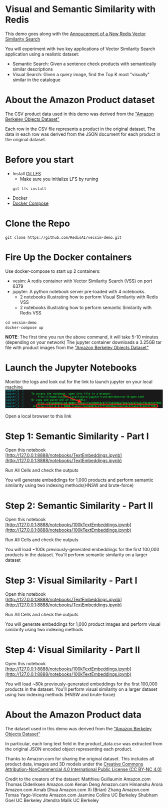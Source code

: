 # Visual and Semantic Similarity with Redis

This demo goes along with the [Annoucement of a New Redis Vector Similarity Search](https://redis.com/blog/build-intelligent-apps-redis-vector-similarity-search/)

You will experiment with two key applications of Vector Similarity Search application using a realistic dataset:

* Semantic Search: Given a sentence check products with semantically similar descriptions
* Visual Search: Given a query image, find the Top K most "visually" similar in the catalogue

# About the Amazon Product dataset
The CSV product data used in this demo was derived from the ["Amazon Berkeley Objects Dataset"](https://amazon-berkeley-objects.s3.amazonaws.com/index.html)

Each row in the CSV file represents a product in the original dataset.
The data in each row was derived from the JSON document for each product in the original dataset.

# Before you start
* Install [Git LFS](https://git-lfs.github.com/)
    * Make sure you initialize LFS by runing
    ```
    git lfs install
    ```
* Docker
* [Docker Compose](https://docs.docker.com/compose/install/)

# Clone the Repo 
```
git clone https://github.com/RedisAI/vecsim-demo.git
```
# Fire Up the Docker containers
Use docker-compose to start up 2 containers:
* vesim: A redis container with Vector Similarity Search (VSS) on port 6379
* jupyter: A python notebook server pre-loaded with 4 notebooks. 
    * 2 notebooks illustrating how to perform Visual Similarity with Redis VSS
    * 2 notebooks illustrating how to perform semantic Similarity with Redis VSS
```
cd vecsim-demo
docker-compose up
```
**NOTE**: The first time you run the above command, it will take 5-10 minutes (depending on your network)
The jupyter container downloads a 3.25GB tar file with product images from the ["Amazon Berkeley Objects Dataset"](https://amazon-berkeley-objects.s3.amazonaws.com/index.html)

# Launch the Jupyter Notebooks
Monitor the logs and look out for the link to launch jupyter on your local machine
![copy the URL](./docs/jupyter-log.png)

Open a local browser to this link


# Step 1: Semantic Similarity - Part I
Open this notebook [http://127.0.0.1:8888/notebooks/TextEmbeddings.ipynb](http://127.0.0.1:8888/notebooks/TextEmbeddings.ipynb)

Run All Cells and check the outputs

You will generate embeddings for 1,000 products and perform semantic similarity using two indexing methods(HNSW and brute-force)

# Step 2: Semantic Similarity - Part II
Open this notebook [http://127.0.0.1:8888/notebooks/100kTextEmbeddings.ipynb](http://127.0.0.1:8888/notebooks/100kTextEmbeddings.ipynb)

Run All Cells and check the outputs

You will load ~100k previously-generated embeddings for the first 100,000 products in the dataset.
You'll perform semantic similarity on a larger dataset

# Step 3: Visual Similarity - Part I
Open this notebook [http://127.0.0.1:8888/notebooks/TextEmbeddings.ipynb](http://127.0.0.1:8888/notebooks/TextEmbeddings.ipynb)

Run All Cells and check the outputs

You will generate embeddings for 1,000 product images and perform visual similarity using two indexing methods

# Step 4: Visual Similarity - Part II
Open this notebook [http://127.0.0.1:8888/notebooks/100kTextEmbeddings.ipynb](http://127.0.0.1:8888/notebooks/100kTextEmbeddings.ipynb)

You will load ~80k previously-generated embeddings for the first 100,000 products in the dataset.
You'll perform visual similarity on a larger dataset using two indexing methods (HNSW and brute-force)



# About the Amazon Product data
The dataset used in this demo was derived from the ["Amazon Berkeley Objects Dataset"](https://amazon-berkeley-objects.s3.amazonaws.com/index.html)

In particular, each long text field in the product_data.csv was extracted from the original JSON encoded object representing each product. 

Thanks to Amazon.com for sharing the original dataset. This includes all product data, images and 3D models under the [Creative Commons Attribution-NonCommercial 4.0 International Public License (CC BY-NC 4.0)](https://creativecommons.org/licenses/by-nc/4.0/)

Credit to the creators of the dataset: 
Matthieu Guillaumin Amazon.com 
Thomas Dideriksen Amazon.com 
Kenan Deng Amazon.com 
Himanshu Arora Amazon.com 
Arnab Dhua Amazon.com 
Xi (Brian) Zhang Amazon.com 
Tomas Yago-Vicente Amazon.com 
Jasmine Collins UC Berkeley 
Shubham Goel UC Berkeley 
Jitendra Malik UC Berkeley
